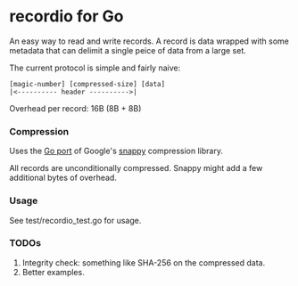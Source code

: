 # recordio for Go

An easy way to read and write records. A record is data wrapped with some
metadata that can delimit a single peice of data from a large set.

The current protocol is simple and fairly naive:

    [magic-number] [compressed-size] [data]
    |<---------- header ---------->|

Overhead per record: 16B (8B + 8B)

### Compression

Uses the [Go port](https://code.google.com/p/snappy-go) of Google's
[snappy](https://code.google.com/p/snappy) compression library.

All records are unconditionally compressed. Snappy might add a few additional
bytes of overhead.

### Usage

See test/recordio_test.go for usage.

### TODOs

1. Integrity check: something like SHA-256 on the compressed data.
2. Better examples.
